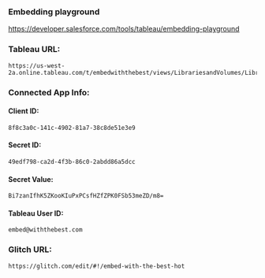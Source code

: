 ### Embedding playground

https://developer.salesforce.com/tools/tableau/embedding-playground


### Tableau URL:
```text
https://us-west-2a.online.tableau.com/t/embedwiththebest/views/LibrariesandVolumes/LibrariesandVolumes
 ```

### Connected App Info:
#### Client ID: 
```text
8f8c3a0c-141c-4902-81a7-38c8de51e3e9
```
#### Secret ID: 
```text
49edf798-ca2d-4f3b-86c0-2abdd86a5dcc
```
#### Secret Value: 
```text
Bi7zanIfhK5ZKooKIuPxPCsfHZfZPK0FSb53meZD/m8=
```
#### Tableau User ID: 
```text
embed@withthebest.com
```

### Glitch URL: 
```text
https://glitch.com/edit/#!/embed-with-the-best-hot
```

